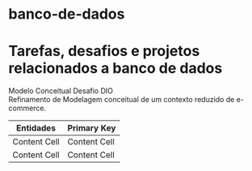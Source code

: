 # banco-de-dados
# Tarefas, desafios e projetos relacionados a banco de dados <br />

Modelo Conceitual Desafio DIO <br />
Refinamento de Modelagem conceitual de um contexto reduzido de e-commerce. <br />

| Entidades  | Primary Key |
| ------------- | ------------- |
| Content Cell  | Content Cell  |
| Content Cell  | Content Cell  |
